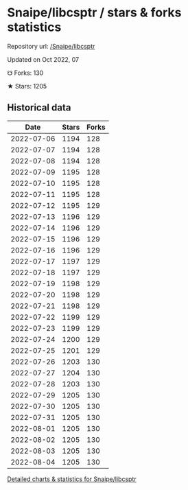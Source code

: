 # Snaipe/libcsptr / stars & forks statistics

Repository url: [/Snaipe/libcsptr](https://github.com/Snaipe/libcsptr)

Updated on Oct 2022, 07

☋ Forks: 130

★ Stars: 1205

## Historical data
| Date | Stars | Forks |
|------|-------|-------|
| 2022-07-06 | 1194 | 128 | 
| 2022-07-07 | 1194 | 128 | 
| 2022-07-08 | 1194 | 128 | 
| 2022-07-09 | 1195 | 128 | 
| 2022-07-10 | 1195 | 128 | 
| 2022-07-11 | 1195 | 128 | 
| 2022-07-12 | 1195 | 129 | 
| 2022-07-13 | 1196 | 129 | 
| 2022-07-14 | 1196 | 129 | 
| 2022-07-15 | 1196 | 129 | 
| 2022-07-16 | 1196 | 129 | 
| 2022-07-17 | 1197 | 129 | 
| 2022-07-18 | 1197 | 129 | 
| 2022-07-19 | 1198 | 129 | 
| 2022-07-20 | 1198 | 129 | 
| 2022-07-21 | 1198 | 129 | 
| 2022-07-22 | 1199 | 129 | 
| 2022-07-23 | 1199 | 129 | 
| 2022-07-24 | 1200 | 129 | 
| 2022-07-25 | 1201 | 129 | 
| 2022-07-26 | 1203 | 130 | 
| 2022-07-27 | 1204 | 130 | 
| 2022-07-28 | 1203 | 130 | 
| 2022-07-29 | 1205 | 130 | 
| 2022-07-30 | 1205 | 130 | 
| 2022-07-31 | 1205 | 130 | 
| 2022-08-01 | 1205 | 130 | 
| 2022-08-02 | 1205 | 130 | 
| 2022-08-03 | 1205 | 130 | 
| 2022-08-04 | 1205 | 130 | 


[Detailed charts & statistics for Snaipe/libcsptr](https://reviewgithub.com/rep/Snaipe/libcsptr)
